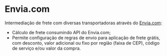 # Envia.com

Intermediação de frete com diversas transportadoras através do
[Envia.com](https://envia.com/pt-BR):

- Cálculo de frete consumindo API do Envia.com;
- Permite configuração de regras de envio para aplicação de frete grátis, com desconto, valor adicional ou fixo por região (faixa de CEP), código de serviço e/ou valor da compra.
